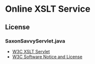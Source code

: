 # Online XSLT Service

## License

### SaxonSavvyServlet.java

- [W3C XSLT Servlet](http://www.w3.org/2005/08/online_xslt/)
- [W3C Software Notice and License](http://www.w3.org/Consortium/Legal/2002/copyright-software-20021231)
